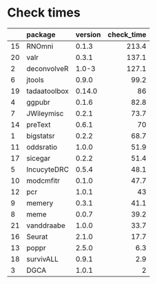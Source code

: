 # Check times

|   |package      |version | check_time|
|:--|:------------|:-------|----------:|
|15 |RNOmni       |0.1.3   |      213.4|
|20 |valr         |0.3.1   |      137.1|
|2  |deconvolveR  |1.0-3   |      127.1|
|6  |jtools       |0.9.0   |       99.2|
|19 |tadaatoolbox |0.14.0  |         86|
|4  |ggpubr       |0.1.6   |       82.8|
|7  |JWileymisc   |0.2.1   |       73.7|
|14 |preText      |0.6.1   |         70|
|1  |bigstatsr    |0.2.2   |       68.7|
|11 |oddsratio    |1.0.0   |       51.9|
|17 |sicegar      |0.2.2   |       51.4|
|5  |IncucyteDRC  |0.5.4   |       48.1|
|10 |modcmfitr    |0.1.0   |       47.7|
|12 |pcr          |1.0.1   |         43|
|9  |memery       |0.3.1   |       41.1|
|8  |meme         |0.0.7   |       39.2|
|21 |vanddraabe   |1.0.0   |       33.7|
|16 |Seurat       |2.1.0   |       17.7|
|13 |poppr        |2.5.0   |        6.3|
|18 |survivALL    |0.9.1   |        2.9|
|3  |DGCA         |1.0.1   |          2|


